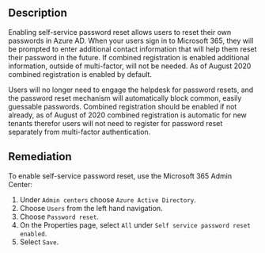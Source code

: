 ## Description

Enabling self-service password reset allows users to reset their own passwords in Azure AD. When your users sign in to Microsoft 365, they will be prompted to enter additional contact information that will help them reset their password in the future. If combined registration is enabled additional information, outside of multi-factor, will not be needed. As of August 2020 combined registration is enabled by default.

Users will no longer need to engage the helpdesk for password resets, and the password reset mechanism will automatically block common, easily guessable passwords. Combined registration should be enabled if not already, as of August of 2020 combined registration is automatic for new tenants therefor users will not need to register for password reset separately from multi-factor authentication.

## Remediation

To enable self-service password reset, use the Microsoft 365 Admin Center:

1. Under `Admin centers` choose `Azure Active Directory`.
2. Choose `Users` from the left hand navigation.
3. Choose `Password reset`.
4. On the Properties page, select `All` under `Self service password reset enabled`.
5. Select `Save`.